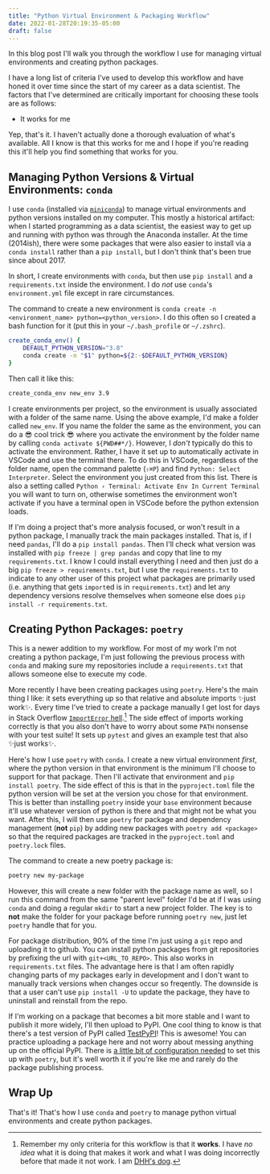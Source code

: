 ```yaml
---
title: "Python Virtual Environment & Packaging Workflow"
date: 2022-01-28T20:19:35-05:00
draft: false
---
```


<meta name="twitter:card" content="summary">
<meta name="twitter:site" content="@pmbaumgartner">
<meta name="twitter:creator" content="@pmbaumgartner">
<meta name="twitter:title" content="Python Virtual Environment & Packaging Workflow">
<meta name="twitter:description" content="I use conda and poetry. That's it.">
<meta name="twitter:image" content="https://i.ibb.co/LYz2DyQ/1537215809678.jpg">

In this blog post I'll walk you through the workflow I use for managing virtual environments and creating python packages.

I have a long list of criteria I've used to develop this workflow and have honed it over time since the start of my career as a data scientist. The factors that I've determined are critically important for choosing these tools are as follows:

- It works for me

Yep, that's it. I haven't actually done a thorough evaluation of what's available. All I know is that this works for me and I hope if you're reading this it'll help you find something that works for you.

## Managing Python Versions & Virtual Environments: `conda`

I use `conda` (installed via [`miniconda`](https://docs.conda.io/en/latest/miniconda.html)) to manage virtual environments and python versions installed on my computer. This mostly a historical artifact: when I started programming as a data scientist, the easiest way to get up and running with python was through the Anaconda installer. At the time (2014ish), there were some packages that were also easier to install via a `conda install` rather than a `pip install`, but I don't think that's been true since about 2017. 

In short, I create environments with `conda`, but then use `pip install` and a `requirements.txt` inside the environment. I do _not_ use `conda`'s `environment.yml` file except in rare circumstances.

The command to create a new environment is `conda create -n <environment_name> python=<python_version>`. I do this often so I created a bash function for it (put this in your `~/.bash_profile` or `~/.zshrc`).

```bash
create_conda_env() {
    DEFAULT_PYTHON_VERSION="3.8"
    conda create -n "$1" python=${2:-$DEFAULT_PYTHON_VERSION}
}
```

Then call it like this:
```bash
create_conda_env new_env 3.9
```

I create environments per project, so the environment is usually associated with a folder of the same name. Using the above example, I'd make a folder called `new_env`. If you name the folder the same as the environment, you can do a 😎 cool trick 😎 where you activate the environment by the folder name by calling `conda activate ${PWD##*/}`. However, I _don't_ typically do this to activate the environment. Rather, I have it set up to automatically activate in VSCode and use the terminal there. To do this in VSCode, regardless of the folder name, open the command palette (`⇧⌘P`) and find `Python: Select Interpreter`. Select the environment you just created from this list. There is also a setting called `Python › Terminal: Activate Env In Current Terminal` you will want to turn on, otherwise sometimes the environment won't activate if you have a terminal open in VSCode before the python extension loads.

If I'm doing a project that's more analysis focused, or won't result in a python package, I manually track the main packages installed. That is, if I need `pandas`, I'll do a `pip install pandas`. Then I'll check what version was installed with `pip freeze | grep pandas` and copy that line to my `requirements.txt`. I know I could install everything I need and then just do a big `pip freeze > requirements.txt`, but I use the `requirements.txt` to indicate to any other user of this project what packages are primarily used (i.e. anything that gets `import`ed is in `requirements.txt`) and let any dependency versions resolve themselves when someone else does `pip install -r requirements.txt`.

## Creating Python Packages: `poetry`

This is a newer addition to my workflow. For most of my work I'm not creating a python package, I'm just following the previous process with `conda` and making sure my repositories include a `requirements.txt` that allows someone else to execute my code.

More recently I have been creating packages using `poetry`. Here's the main thing I like: it sets everything up so that relative and absolute imports ✨just work✨. Every time I've tried to create a package manually I get lost for days in Stack Overflow [`ImportError` hell](https://stackoverflow.com/questions/14132789/relative-imports-for-the-billionth-time).[^1] The side effect of imports working correctly is that you also don't have to worry about some `PATH` nonsense with your test suite! It sets up `pytest` and gives an example test that also ✨just works✨.

Here's how I use `poetry` with `conda`. I create a new virtual environment _first_, where the python version in that environment is the minimum I'll choose to support for that package. Then I'll activate that environment and `pip install poetry`. The side effect of this is that in the `pyproject.toml` file the python version will be set at the version you chose for that environment. This is better than installing `poetry` inside your `base` environment because it'll use whatever version of python is there and that might not be what you want. After this, I will then use `poetry` for package and dependency management (**not** `pip`) by adding new packages with `poetry add <package>` so that the required packages are tracked in the `pyproject.toml` and `poetry.lock` files.

The command to create a new poetry package is:

```bash
poetry new my-package
```

However, this will create a new folder with the package name as well, so I run this command from the same "parent level" folder I'd be at if I was using `conda` and doing a regular `mkdir` to start a new project folder. The key is to **not** make the folder for your package before running `poetry new`, just let `poetry` handle that for you.

For package distribution, 90% of the time I'm just using a `git` repo and uploading it to github. You can install python packages from git repositories by prefixing the url with `git+<URL_TO_REPO>`. This also works in `requirements.txt` files. The advantage here is that I am often rapidly changing parts of my packages early in development and I don't want to manually track versions when changes occur so freqently. The downside is that a user can't use `pip install -U` to update the package, they have to uninstall and reinstall from the repo.

If I'm working on a package that becomes a bit more stable and I want to publish it more widely, I'll then upload to PyPI. One cool thing to know is that there's a test version of PyPI called [TestPyPI](https://test.pypi.org/)! This is awesome! You can practice uploading a package here and not worry about messing anything up on the official PyPI. There is [a little bit of configuration needed](https://stackoverflow.com/a/68901875) to set this up with `poetry`, but it's well worth it if you're like me and rarely do the package publishing process.

## Wrap Up

That's it! That's how I use `conda` and `poetry` to manage python virtual environments and create python packages. 

[^1]: Remember my only criteria for this workflow is that it **works**. I have _no idea_ what it is doing that makes it work and what I was doing incorrectly before that made it not work. I am [DHH's dog](https://twitter.com/dhh/status/1463822670131351555?lang=en). 